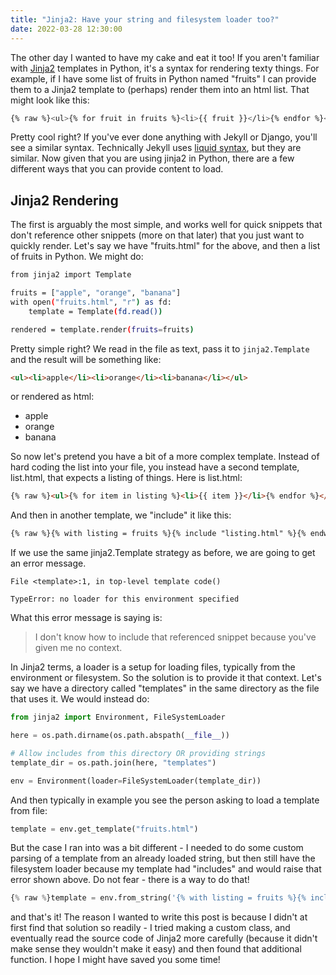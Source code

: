 ```yaml
---
title: "Jinja2: Have your string and filesystem loader too?"
date: 2022-03-28 12:30:00
---
```


The other day I wanted to have my cake and eat it too! If you aren't familiar with 
<a href="https://jinja.palletsprojects.com/en/3.1.x/" target="_blank">Jinja2</a>
templates in Python, it's a syntax for rendering texty things. For example, if I have some
list of fruits in Python named "fruits" I can provide them to a Jinja2 template to (perhaps) render
them into an html list. That might look like this:

```bash
{% raw %}<ul>{% for fruit in fruits %}<li>{{ fruit }}</li>{% endfor %}</ul>{% endraw %}
```

Pretty cool right? If you've ever done anything with Jekyll or Django, you'll see a similar
syntax. Technically Jekyll uses <a href="https://shopify.github.io/liquid/basics/introduction/" target="_blank">liquid syntax</a>,
but they are similar. Now given that you are using jinja2 in Python, there are a few different
ways that you can provide content to load.

## Jinja2 Rendering

The first is arguably the most simple, and works well for quick snippets that don't
reference other snippets (more on that later) that you just want to quickly render.
Let's say we have "fruits.html" for the above, and then a list of fruits in Python.
We might do:

```bash
from jinja2 import Template

fruits = ["apple", "orange", "banana"]
with open("fruits.html", "r") as fd:
    template = Template(fd.read())

rendered = template.render(fruits=fruits)
```

Pretty simple right? We read in the file as text, pass it to `jinja2.Template` and the result will be 
something like:

```html
<ul><li>apple</li><li>orange</li><li>banana</li></ul>
```

or rendered as html:

<ul><li>apple</li><li>orange</li><li>banana</li></ul>

So now let's pretend you have a bit of a more complex template. Instead of hard coding the list
into your file, you instead have a second template, list.html, that expects a listing of things.
Here is list.html:

```html
{% raw %}<ul>{% for item in listing %}<li>{{ item }}</li>{% endfor %}</ul>{% endraw %}
```

And then in another template, we "include" it like this:


```html
{% raw %}{% with listing = fruits %}{% include "listing.html" %}{% endwith %}{% endraw %}
```

If we use the same jinja2.Template strategy as before, we are going to get an error message.

```
File <template>:1, in top-level template code()

TypeError: no loader for this environment specified
```

What this error message is saying is:

> I don't know how to include that referenced snippet because you've given me no context.

In Jinja2 terms, a loader is a setup for loading files, typically from the environment or filesystem.
So the solution is to provide it that context. Let's say we have a directory called "templates" in the
same directory as the file that uses it. We would instead do:

```python
from jinja2 import Environment, FileSystemLoader

here = os.path.dirname(os.path.abspath(__file__))

# Allow includes from this directory OR providing strings
template_dir = os.path.join(here, "templates")

env = Environment(loader=FileSystemLoader(template_dir))
```

And then typically in example you see the person asking to load a template from file:

```python
template = env.get_template("fruits.html")
```

But the case I ran into was a bit different - I needed to do some custom parsing of a template from an already loaded
string, but then still have the filesystem loader because my template had "includes" and
would raise that error shown above. Do not fear - there is a way to do that!

```python
{% raw %}template = env.from_string('{% with listing = fruits %}{% include "listing.html" %}{% endwith %}'){% endraw %}
```

and that's it! The reason I wanted to write this post is because I didn't at first find that solution
so readily - I tried making a custom class, and eventually read the source code of Jinja2 more carefully
(because it didn't make sense they wouldn't make it easy) and then found that additional function.
I hope I might have saved you some time!

